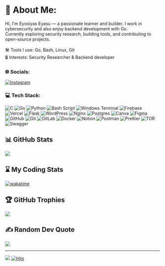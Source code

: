 # 💫 About Me:
Hi, I'm Eyosiyas Eyasu — a passionate learner and builder. I work in cybersecurity and also enjoy backend development with Go.<br>Currently exploring security research, building tools, and contributing to open-source projects.<br><br>🛠️ Tools I use: Go, Bash, Linux, Git<br>🔒 Interests: Security Researcher & Backend developer


### 🌐 Socials:
[![Instagram](https://img.shields.io/badge/Instagram-%23E4405F.svg?logo=Instagram&logoColor=white)](https://instagram.com/xo_yosi) 

### 💻 Tech Stack:
![C](https://img.shields.io/badge/c-%2300599C.svg?style=for-the-badge&logo=c&logoColor=white) ![Go](https://img.shields.io/badge/go-%2300ADD8.svg?style=for-the-badge&logo=go&logoColor=white) ![Python](https://img.shields.io/badge/python-3670A0?style=for-the-badge&logo=python&logoColor=ffdd54) ![Bash Script](https://img.shields.io/badge/bash_script-%23121011.svg?style=for-the-badge&logo=gnu-bash&logoColor=white) ![Windows Terminal](https://img.shields.io/badge/Windows%20Terminal-%234D4D4D.svg?style=for-the-badge&logo=windows-terminal&logoColor=white) ![Firebase](https://img.shields.io/badge/firebase-%23039BE5.svg?style=for-the-badge&logo=firebase) ![Vercel](https://img.shields.io/badge/vercel-%23000000.svg?style=for-the-badge&logo=vercel&logoColor=white) ![Flask](https://img.shields.io/badge/flask-%23000.svg?style=for-the-badge&logo=flask&logoColor=white) ![WordPress](https://img.shields.io/badge/WordPress-%23117AC9.svg?style=for-the-badge&logo=WordPress&logoColor=white) ![Nginx](https://img.shields.io/badge/nginx-%23009639.svg?style=for-the-badge&logo=nginx&logoColor=white) ![Postgres](https://img.shields.io/badge/postgres-%23316192.svg?style=for-the-badge&logo=postgresql&logoColor=white) ![Canva](https://img.shields.io/badge/Canva-%2300C4CC.svg?style=for-the-badge&logo=Canva&logoColor=white) ![Figma](https://img.shields.io/badge/figma-%23F24E1E.svg?style=for-the-badge&logo=figma&logoColor=white) ![GitHub](https://img.shields.io/badge/github-%23121011.svg?style=for-the-badge&logo=github&logoColor=white) ![Git](https://img.shields.io/badge/git-%23F05033.svg?style=for-the-badge&logo=git&logoColor=white) ![GitLab](https://img.shields.io/badge/gitlab-%23181717.svg?style=for-the-badge&logo=gitlab&logoColor=white) ![Docker](https://img.shields.io/badge/docker-%230db7ed.svg?style=for-the-badge&logo=docker&logoColor=white) ![Notion](https://img.shields.io/badge/Notion-%23000000.svg?style=for-the-badge&logo=notion&logoColor=white) ![Postman](https://img.shields.io/badge/Postman-FF6C37?style=for-the-badge&logo=postman&logoColor=white) ![Prettier](https://img.shields.io/badge/prettier-%23F7B93E.svg?style=for-the-badge&logo=prettier&logoColor=black) ![TOR](https://img.shields.io/badge/tor-%237E4798.svg?style=for-the-badge&logo=tor-project&logoColor=white) ![Swagger](https://img.shields.io/badge/-Swagger-%23Clojure?style=for-the-badge&logo=swagger&logoColor=white)

## 📊 GitHub Stats 
![](https://nirzak-streak-stats.vercel.app/?user=xo-yosi&theme=dark&hide_border=false)<br/> 
## ⌛ My Coding Stats 
[![wakatime](https://wakatime.com/badge/user/eb7746ce-733c-4018-9e96-9548f025ff72.svg)](https://wakatime.com/@eb7746ce-733c-4018-9e96-9548f025ff72)<br/>
## 🏆 GitHub Trophies 
![](https://github-profile-trophy.vercel.app/?username=xo-yosi&theme=dark&no-frame=true&no-bg=false&margin-w=4)<br/>
## ✍️ Random Dev Quote 
![](https://quotes-github-readme.vercel.app/api?type=horizontal&theme=dark)<br/>

---
[![](https://visitcount.itsvg.in/api?id=xo-yosi&label=Profile%20Views&color=12&icon=4)](https://visitcount.itsvg.in)
[![Hits](https://hits.sh/github.com/xo-yosi.svg?style=for-the-badge&label=visits)](https://hits.sh/github.com/xo-yosi/)

<!-- Proudly created with GPRM ( https://gprm.itsvg.in ) -->
